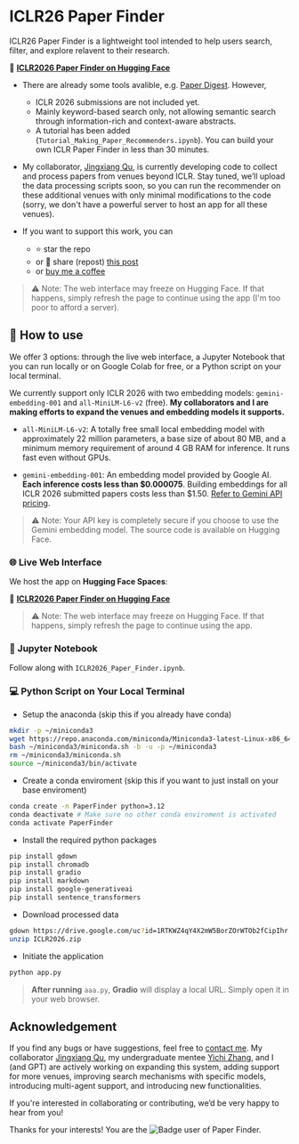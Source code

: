 # ICLR26 Paper Finder

ICLR26 Paper Finder is a lightweight tool intended to help users search, filter, and explore relavent to their research. 

🔗 **[ICLR2026 Paper Finder on Hugging Face](https://huggingface.co/spaces/wenhanacademia/ICLR2026_PaperFinder)**

- There are already some tools avalible, e.g. [Paper Digest](https://www.paperdigest.org/). However,
	- ICLR 2026 submissions are not included yet.
	- Mainly keyword-based search only, not allowing semantic search through information-rich and context-aware abstracts.
	- A tutorial has been added (`Tutorial_Making_Paper_Recommenders.ipynb`). You can build your own ICLR Paper Finder in less than 30 minutes. 
	

- My collaborator, [Jingxiang Qu](https://qujx.github.io/), is currently developing code to collect and process papers from venues beyond ICLR. Stay tuned, we’ll 
upload the data processing scripts soon, so you can run the recommender on these additional venues with only minimal modifications to the code (sorry, we don't have a powerful server to host an app for all these venues).
- If you want to support this work, you can
	- ⭐️ star the repo
	- or 🔁 share (repost) [this post](https://www.linkedin.com/feed/update/urn:li:activity:7386836175220801536/)
	- or [buy me a coffee](https://buymeacoffee.com/wenhanacado)
	
> ⚠️ Note: The web interface may freeze on Hugging Face.
> If that happens, simply refresh the page to continue using the app (I'm too poor to afford a server). 

## 🚀 How to use
We offer 3 options: through the live web interface, a Jupyter Notebook that you can run locally or on Google Colab for free, or a Python script on your local terminal.

We currently support only ICLR 2026 with two embedding models: `gemini-embedding-001` and `all-MiniLM-L6-v2` (free). **My collaborators and I are making efforts to expand the venues and embedding models it supports.**

- `all-MiniLM-L6-v2`: A totally free small local embedding model with approximately 22 million parameters, a base size of about 80 MB, and a minimum memory requirement of around 4 GB RAM for inference. It runs fast even without GPUs.

- `gemini-embedding-001`: An embedding model provided by Google AI. **Each inference costs less than $0.000075**. Building embeddings for all ICLR 2026 submitted papers costs less than $1.50. [Refer to Gemini API pricing](https://ai.google.dev/gemini-api/docs/pricing?authuser=5#standard_10).

> ⚠️ Note: Your API key is completely secure if you choose to use the Gemini embedding model. The source code is available on Hugging Face.


### 🌐 Live Web Interface

We host the app on **Hugging Face Spaces**:

🔗 **[ICLR2026 Paper Finder on Hugging Face](https://huggingface.co/spaces/wenhanacademia/ICLR2026_PaperFinder)**

> ⚠️ Note: The web interface may freeze on Hugging Face.
> If that happens, simply refresh the page to continue using the app. 


### 📓 Jupyter Notebook
Follow along with `ICLR2026_Paper_Finder.ipynb`. 

### 💻 Python Script on Your Local Terminal
- Setup the anaconda (skip this if you already have conda)
```bash
mkdir -p ~/miniconda3
wget https://repo.anaconda.com/miniconda/Miniconda3-latest-Linux-x86_64.sh -O ~/miniconda3/miniconda.sh
bash ~/miniconda3/miniconda.sh -b -u -p ~/miniconda3
rm ~/miniconda3/miniconda.sh
source ~/miniconda3/bin/activate
```

- Create a conda enviroment (skip this if you want to just install on your base enviroment)
```bash
conda create -n PaperFinder python=3.12
conda deactivate # Make sure no other conda enviroment is activated
conda activate PaperFinder
```

-  Install the required python packages
```bash
pip install gdown
pip install chromadb
pip install gradio
pip install markdown
pip install google-generativeai
pip install sentence_transformers
```
- Download processed data
```bash
gdown https://drive.google.com/uc?id=1RTKWZ4qY4X2mW5BorZOrWTOb2fCipIhr
unzip ICLR2026.zip
```	

- Initiate the application
```bash
python app.py
```	

> **After running** `aaa.py`, **Gradio** will display a local URL. Simply open it in your web browser.

## Acknowledgement
If you find any bugs or have suggestions, feel free to [contact me](https://wenhangao21.github.io/).
My collaborator [Jingxiang Qu](https://qujx.github.io/), my undergraduate mentee [Yichi Zhang](https://yichixiaoju.github.io/YichiZhang.github.io/), and I (and GPT) are actively working on expanding this system, adding support for more venues, improving search mechanisms with specific models, introducing multi-agent support, and introducing new functionalities.

If you're interested in collaborating or contributing, we’d be very happy to hear from you!

Thanks for your interests! You are the ![Badge](https://hitscounter.dev/api/hit?url=https%3A%2F%2Fgithub.com%2Fwenhangao21%2FICLR26_Paper_Finder&label=Paper_Finder&icon=book-half&color=%239ec5fe&message=&style=flat&tz=UTC) user of Paper Finder.


